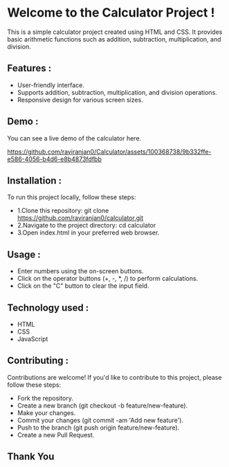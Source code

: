 # Welcome to the Calculator Project !

This is a simple calculator project created using HTML and CSS. It provides basic arithmetic functions such as addition, subtraction, multiplication, and division.  

## Features :
- User-friendly interface.
- Supports addition, subtraction, multiplication, and division operations.
- Responsive design for various screen sizes.
## Demo :
You can see a live demo of the calculator here.

https://github.com/raviranjan0/Calculator/assets/100368738/9b332ffe-e586-4056-b4d6-e8b4873fdfbb


## Installation :
To run this project locally, follow these steps:
- 1.Clone this repository: git clone https://github.com/raviranjan0/calculator.git
- 2.Navigate to the project directory: cd calculator
- 3.Open index.html in your preferred web browser.

## Usage :
- Enter numbers using the on-screen buttons.
- Click on the operator buttons (+, -, *, /) to perform calculations.
- Click on the "C" button to clear the input field.

## Technology used :
- HTML
- CSS
- JavaScript

## Contributing :
Contributions are welcome! If you'd like to contribute to this project, please follow these steps:

- Fork the repository.
- Create a new branch (git checkout -b feature/new-feature).
- Make your changes.
- Commit your changes (git commit -am 'Add new feature').
- Push to the branch (git push origin feature/new-feature).
- Create a new Pull Request.

## Thank You
